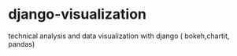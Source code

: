 # django-visualization
technical analysis and data visualization with django ( bokeh,chartit, pandas)
